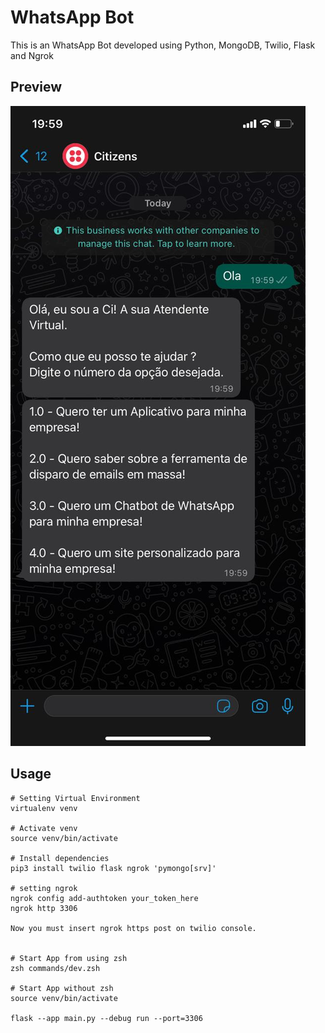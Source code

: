 # WhatsApp Bot
This is an WhatsApp Bot developed using Python, MongoDB, Twilio, Flask and Ngrok

## Preview

![alt text](preview-bot.jpeg)

## Usage

```
# Setting Virtual Environment
virtualenv venv

# Activate venv
source venv/bin/activate

# Install dependencies
pip3 install twilio flask ngrok 'pymongo[srv]'

# setting ngrok
ngrok config add-authtoken your_token_here
ngrok http 3306

Now you must insert ngrok https post on twilio console.


# Start App from using zsh
zsh commands/dev.zsh

# Start App without zsh
source venv/bin/activate

flask --app main.py --debug run --port=3306

```
